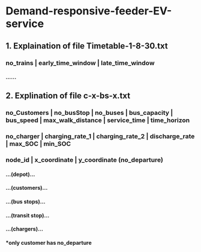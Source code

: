 # Demand-responsive-feeder-EV-service
## 1. Explaination of file Timetable-1-8-30.txt
### no_trains | early_time_window | late_time_window
#### ......
### 
## 2. Explination of file c-x-bs-x.txt
### no_Customers | no_busStop | no_buses | bus_capacity | bus_speed | max_walk_distance | service_time | time_horizon
### no_charger | charging_rate_1 | charging_rate_2 | discharge_rate | max_SOC | min_SOC
### node_id | x_coordinate | y_coordinate (no_departure)
#### ...(depot)...
#### ...(customers)...
#### ...(bus stops)...
#### ...(transit stop)...
#### ...(chargers)...
#### *only customer has no_departure
